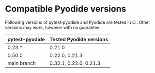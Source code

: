 # Compatible Pyodide versions

Following versions of pytest-pyodide and Pyodide are tested in CI.
Other versions may work, however with no guarantee.

| pytest-pyodide | Tested Pyodide versions |
|----------------|-------------------------|
| 0.23.*         | 0.21.0                  |
| 0.50.0         | 0.22.0, 0.21.3          |
| main branch    | 0.32.1, 0.22.0, 0.21.3  |